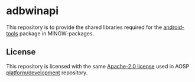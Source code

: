 # adbwinapi

This repository is to provide the shared libraries required for the
[android-tools](https://packages.msys2.org/base/mingw-w64-android-tools) package
in MINGW-packages.

## License

This repository is licensed with the same [Apache-2.0 license](LICENSE) used in
AOSP [platform/development](https://android.googlesource.com/platform/development.git)
repository.
